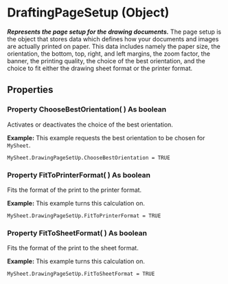 # DraftingPageSetup (Object)

**_Represents the page setup for the drawing documents._**
The page setup is the object that stores data which defines how your documents and images are actually printed on paper. This data includes namely the paper size, the orientation, the bottom, top, right, and left margins, the zoom factor, the banner, the printing quality, the choice of the best orientation, and the choice to fit either the drawing sheet format or the printer format.

## Properties

### Property **ChooseBestOrientation**( ) As boolean

Activates or deactivates the choice of the best orientation.

**Example:**      This example requests the best orientation to be chosen for `MySheet`.

```VBScript
MySheet.DrawingPageSetUp.ChooseBestOrientation = TRUE

```

### Property **FitToPrinterFormat**( ) As boolean

Fits the format of the print to the printer format.

**Example:**      This example turns this calculation on.

```VBScript
MySheet.DrawingPageSetUp.FitToPrinterFormat = TRUE

```

### Property **FitToSheetFormat**( ) As boolean

Fits the format of the print to the sheet format.

**Example:**      This example turns this calculation on.

```VBScript
MySheet.DrawingPageSetUp.FitToSheetFormat = TRUE

```